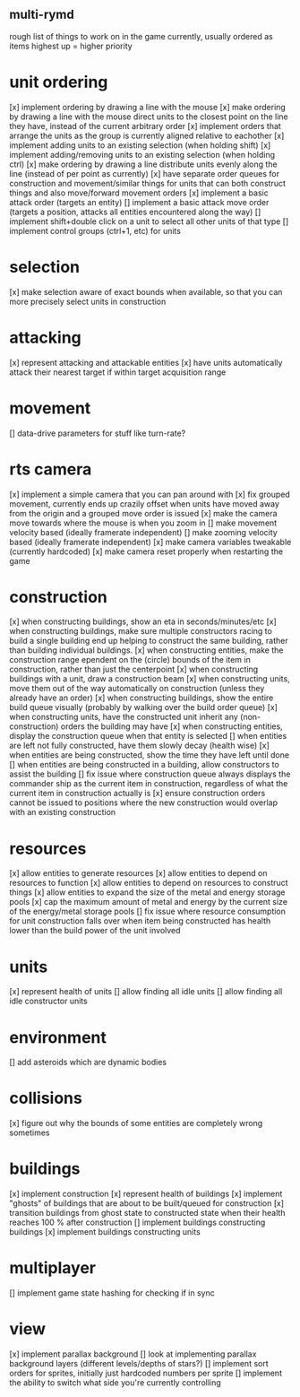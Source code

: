 multi-rymd
--------------
rough list of things to work on in the game currently, usually ordered as items highest up = higher priority

# unit ordering
[x] implement ordering by drawing a line with the mouse
[x] make ordering by drawing a line with the mouse direct units to the closest point on the line they have, instead of the current arbitrary order
[x] implement orders that arrange the units as the group is currently aligned relative to eachother
[x] implement adding units to an existing selection (when holding shift)
[x] implement adding/removing units to an existing selection (when holding ctrl)
[x] make ordering by drawing a line distribute units evenly along the line (instead of per point as currently)
[x] have separate order queues for construction and movement/similar things for units that can both construct things and also move/forward movement orders
[x] implement a basic attack order (targets an entity)
[] implement a basic attack move order (targets a position, attacks all entities encountered along the way)
[] implement shift+double click on a unit to select all other units of that type
[] implement control groups (ctrl+1, etc) for units

# selection
[x] make selection aware of exact bounds when available, so that you can more precisely select units in construction

# attacking
[x] represent attacking and attackable entities
[x] have units automatically attack their nearest target if within target acquisition range

# movement
[] data-drive parameters for stuff like turn-rate?

# rts camera
[x] implement a simple camera that you can pan around with
[x] fix grouped movement, currently ends up crazily offset when units have moved away from the origin and a grouped move order is issued
[x] make the camera move towards where the mouse is when you zoom in
[] make movement velocity based (ideally framerate independent)
[] make zooming velocity based (ideally framerate independent)
[x] make camera variables tweakable (currently hardcoded)
[x] make camera reset properly when restarting the game

# construction
[x] when constructing buildings, show an eta in seconds/minutes/etc
[x] when constructing buildings, make sure multiple constructors racing to build a single building end up helping to construct the same building, rather than building individual buildings.
[x] when constructing entities, make the construction range ependent on the (circle) bounds of the item in construction, rather than just the centerpoint
[x] when constructing buildings with a unit, draw a construction beam
[x] when constructing units, move them out of the way automatically on construction (unless they already have an order)
[x] when constructing buildings, show the entire build queue visually (probably by walking over the build order queue)
[x] when constructing units, have the constructed unit inherit any (non-construction) orders the building may have
[x] when constructing entities, display the construction queue when that entity is selected
[] when entities are left not fully constructed, have them slowly decay (health wise)
[x] when entities are being constructed, show the time they have left until done
[] when entities are being constructed in a building, allow constructors to assist the building
[] fix issue where construction queue always displays the commander ship as the current item in construction, regardless of what the current item in construction actually is
[x] ensure construction orders cannot be issued to positions where the new construction would overlap with an existing construction

# resources
[x] allow entities to generate resources
[x] allow entities to depend on resources to function
[x] allow entities to depend on resources to construct things
[x] allow entities to expand the size of the metal and energy storage pools
[x] cap the maximum amount of metal and energy by the current size of the energy/metal storage pools
[] fix issue where resource consumption for unit construction falls over when item being constructed has health lower than the build power of the unit involved

# units
[x] represent health of units
[] allow finding all idle units
[] allow finding all idle constructor units

# environment
[] add asteroids which are dynamic bodies

# collisions
[x] figure out why the bounds of some entities are completely wrong sometimes

# buildings
[x] implement construction
[x] represent health of buildings
[x] implement "ghosts" of buildings that are about to be built/queued for construction
[x] transition buildings from ghost state to constructed state when their health reaches 100 % after construction
[] implement buildings constructing buildings
[x] implement buildings constructing units

# multiplayer
[] implement game state hashing for checking if in sync

# view
[x] implement parallax background
[] look at implementing parallax background layers (different levels/depths of stars?)
[] implement sort orders for sprites, initially just hardcoded numbers per sprite
[] implement the ability to switch what side you're currently controlling